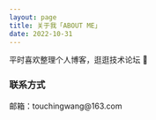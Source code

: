 ```yaml
---
layout: page
title: 关于我「ABOUT ME」
date: 2022-10-31
---
```


<p>
平时喜欢整理个人博客，逛逛技术论坛 💯
<p>
<h3> 联系方式 </h3>         
<p>邮箱：touchingwang@163.com
